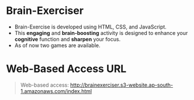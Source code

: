 # Brain-Exerciser

- Brain-Exercise is developed using HTML, CSS, and JavaScript.
- This **engaging** and **brain-boosting** activity is designed to enhance your **cognitive** function and **sharpen** your focus.
- As of now two games are available.
  
# Web-Based Access URL

> Web-based access: http://brainexerciser.s3-website.ap-south-1.amazonaws.com/index.html
